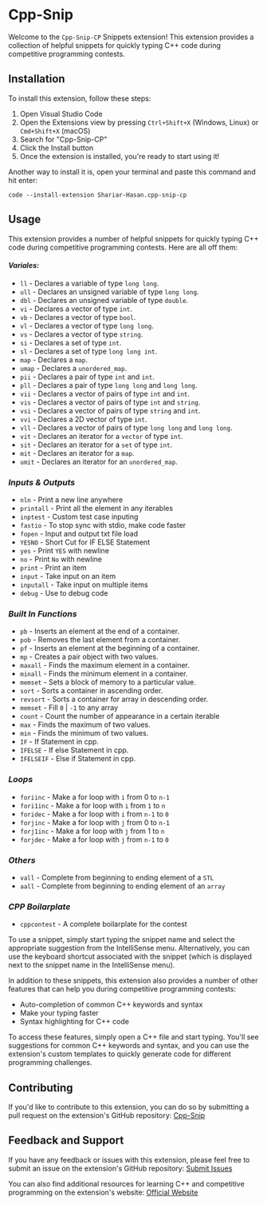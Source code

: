 # **Cpp-Snip**

Welcome to the `Cpp-Snip-CP` Snippets extension! This extension provides a collection of helpful snippets for quickly typing C++ code during competitive programming contests.

## Installation

To install this extension, follow these steps:

1. Open Visual Studio Code
2. Open the Extensions view by pressing `Ctrl+Shift+X` (Windows, Linux) or `Cmd+Shift+X` (macOS)
3. Search for "Cpp-Snip-CP"
4. Click the Install button
5. Once the extension is installed, you're ready to start using it!

Another way to install it is, open your terminal  and paste this command and hit enter:
```
code --install-extension Shariar-Hasan.cpp-snip-cp
```

## Usage

This extension provides a number of helpful snippets for quickly typing C++ code during competitive programming contests. Here are all off them:
#### ***Variales:***
- `ll`  - Declares a variable of type `long long`.
- `ull`  - Declares an unsigned variable of type `long long`.
- `dbl`  - Declares an unsigned variable of type `double`.
- `vi`  - Declares a vector of type `int`.
- `vb`  - Declares a vector of type `bool`.
- `vl`  - Declares a vector of type `long long`.
- `vs`  - Declares a vector of type `string`.
- `si`  - Declares a set of type `int`.
- `sl`  - Declares a set of type `long long int`.
- `map`  - Declares a `map`.
- `umap`  - Declares a `unordered_map`.
- `pii`  - Declares a pair of type `int` and `int`.
- `pll`  - Declares a pair of type `long long` and `long long`.
- `vii`  - Declares a vector of pairs of type `int` and `int`.
- `vis`  - Declares a vector of pairs of type `int` and `string`.
- `vsi`  - Declares a vector of pairs of type `string` and `int`.
- `vvi`  - Declares a 2D vector of type `int`.
- `vll`  - Declares a vector of pairs of type `long long` and `long long`.
- `vit`  - Declares an iterator for a `vector` of type `int`.
- `sit`  - Declares an iterator for a `set` of type `int`.
- `mit`  - Declares an iterator for a `map`.
- `umit`  - Declares an iterator for an `unordered_map`.

### ***Inputs & Outputs***
- `nln` - Print a new line anywhere
- `printall` - Print all the element in any iterables
- `inptest` - Custom test case inputing
- `fastio` - To stop sync with stdio, make code faster
- `fopen` - Input and output txt file load
- `YESNO` - Short Cut for IF ELSE Statement
- `yes` - Print `YES` with newline
- `no` - Print `No` with newline
- `print` - Print an item
- `input` - Take input on an item
- `inputall` - Take input on multiple items
- `debug` - Use to debug code

### ***Built In Functions***
- `pb` - Inserts an element at the end of a container.
- `pob` - Removes the last element from a container.
- `pf` - Inserts an element at the beginning of a container.
- `mp` - Creates a pair object with two values.
- `maxall` - Finds the maximum element in a container.
- `minall` - Finds the minimum element in a container.
- `memset` - Sets a block of memory to a particular value.
- `sort` - Sorts a container in ascending order.
- `revsort` - Sorts a container for array in descending order.
- `memset` - Fill `0` | `-1` to any array
- `count` - Count the number of appearance in a certain iterable
- `max` - Finds the maximum of two values.
- `min` - Finds the minimum of two values.
- `IF` - If Statement in cpp.
- `IFELSE` - If else Statement in cpp.
- `IFELSEIF` - Else if Statement in cpp.

### ***Loops***
- `foriinc`  - Make a for loop with `i` from 0 to `n-1`
- `fori1inc` - Make a for loop with `i` from `1` to `n`
- `foridec`  - Make a for loop with `i` from `n-1` to `0`
- `forjinc`  - Make a for loop with `j` from 0 to `n-1`
- `forj1inc`  - Make a for loop with `j` from 1 to `n`
- `forjdec`  - Make a for loop with `j` from `n-1` to `0`
### ***Others***
- `vall`  - Complete from beginning to ending element of a `STL`
- `aall`  - Complete from beginning to ending element of an `array`

### ***CPP Boilarplate***
- `cppcontest`  - A complete boilarplate for the contest

To use a snippet, simply start typing the snippet name and select the appropriate suggestion from the IntelliSense menu. Alternatively, you can use the keyboard shortcut associated with the snippet (which is displayed next to the snippet name in the IntelliSense menu).

In addition to these snippets, this extension also provides a number of other features that can help you during competitive programming contests:

- Auto-completion of common C++ keywords and syntax
- Make your typing faster
- Syntax highlighting for C++ code

To access these features, simply open a C++ file and start typing. You'll see suggestions for common C++ keywords and syntax, and you can use the extension's custom templates to quickly generate code for different programming challenges.

## Contributing

If you'd like to contribute to this extension, you can do so by submitting a pull request on the extension's GitHub repository: [Cpp-Snip](https://github.com/Shariar-Hasan/Cpp-Snip)

## Feedback and Support

If you have any feedback or issues with this extension, please feel free to submit an issue on the extension's GitHub repository: [Submit Issues](https://github.com/Shariar-Hasan/Cpp-Snip/issues)

You can also find additional resources for learning C++ and competitive programming on the extension's website: [Official Website](https://shariar-hasan.github.io/Cpp-Snip/CodeSnipt/index.html)
